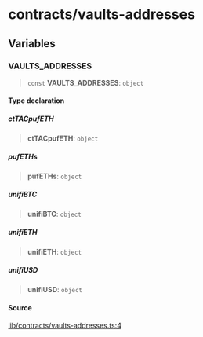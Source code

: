 # contracts/vaults-addresses

## Variables

### VAULTS\_ADDRESSES

> `const` **VAULTS\_ADDRESSES**: `object`

#### Type declaration

##### ctTACpufETH

> **ctTACpufETH**: `object`

##### pufETHs

> **pufETHs**: `object`

##### unifiBTC

> **unifiBTC**: `object`

##### unifiETH

> **unifiETH**: `object`

##### unifiUSD

> **unifiUSD**: `object`

#### Source

[lib/contracts/vaults-addresses.ts:4](https://github.com/PufferFinance/puffer-sdk/blob/8cd293b6144cbed8dff4ec3dab0566e7c809d098/lib/contracts/vaults-addresses.ts#L4)
